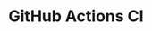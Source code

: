 # GitHub Actions CI




















































































































































































































































































































































































































































































































































































































































































































































































































































































































































































































































































































































































































































































































































































































































































































































































































































































































































































































































































































































































































































































































































































































































































































































































































































































































































































































































































































































































































































































































































































































































































































































































































































































































































































































































































































































































